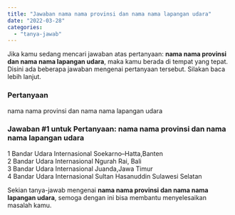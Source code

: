 ```yaml
---
title: "Jawaban nama nama provinsi dan nama nama lapangan udara​"
date: "2022-03-28"
categories: 
  - "tanya-jawab"
---
```


Jika kamu sedang mencari jawaban atas pertanyaan: **nama nama provinsi dan nama nama lapangan udara​**, maka kamu berada di tempat yang tepat. Disini ada beberapa jawaban mengenai pertanyaan tersebut. Silakan baca lebih lanjut.

### Pertanyaan

nama nama provinsi dan nama nama lapangan udara​

### Jawaban #1 untuk Pertanyaan: nama nama provinsi dan nama nama lapangan udara​

1 Bandar Udara Internasional Soekarno–Hatta,Banten  
2 Bandar Udara Internasional Ngurah Rai, Bali  
3 Bandar Udara Internasional Juanda,Jawa Timur  
4 Bandar Udara Internasional Sultan Hasanuddin Sulawesi Selatan

Sekian tanya-jawab mengenai **nama nama provinsi dan nama nama lapangan udara​**, semoga dengan ini bisa membantu menyelesaikan masalah kamu.
